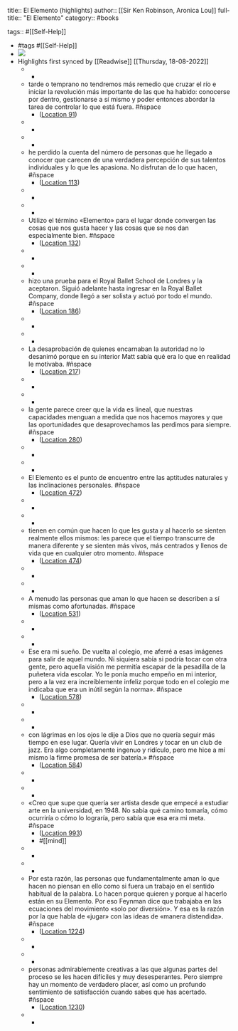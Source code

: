 title:: El Elemento (highlights)
author:: [[Sir Ken Robinson, Aronica Lou]]
full-title:: "El Elemento"
category:: #books

tags:: #[[Self-Help]]

- #tags #[[Self-Help]]
- ![](https://images-na.ssl-images-amazon.com/images/I/41OJPw5OJAL._SL200_.jpg)
- Highlights first synced by [[Readwise]] [[Thursday, 18-08-2022]]
	- -
	- tarde o temprano no tendremos más remedio que cruzar el río e iniciar la revolución más importante de las que ha habido: conocerse por dentro, gestionarse a sí mismo y poder entonces abordar la tarea de controlar lo que está fuera. #ñspace
		- ([Location 91](https://readwise.io/to_kindle?action=open&asin=B0081SGUAM&location=91))
	- -
	- -
	- he perdido la cuenta del número de personas que he llegado a conocer que carecen de una verdadera percepción de sus talentos individuales y lo que les apasiona. No disfrutan de lo que hacen, #ñspace
		- ([Location 113](https://readwise.io/to_kindle?action=open&asin=B0081SGUAM&location=113))
	- -
	- -
	- Utilizo el término «Elemento» para el lugar donde convergen las cosas que nos gusta hacer y las cosas que se nos dan especialmente bien. #ñspace
		- ([Location 132](https://readwise.io/to_kindle?action=open&asin=B0081SGUAM&location=132))
	- -
	- -
	- hizo una prueba para el Royal Ballet School de Londres y la aceptaron. Siguió adelante hasta ingresar en la Royal Ballet Company, donde llegó a ser solista y actuó por todo el mundo. #ñspace
		- ([Location 186](https://readwise.io/to_kindle?action=open&asin=B0081SGUAM&location=186))
	- -
	- -
	- La desaprobación de quienes encarnaban la autoridad no lo desanimó porque en su interior Matt sabía qué era lo que en realidad le motivaba. #ñspace
		- ([Location 217](https://readwise.io/to_kindle?action=open&asin=B0081SGUAM&location=217))
	- -
	- -
	- la gente parece creer que la vida es lineal, que nuestras capacidades menguan a medida que nos hacemos mayores y que las oportunidades que desaprovechamos las perdimos para siempre. #ñspace
		- ([Location 280](https://readwise.io/to_kindle?action=open&asin=B0081SGUAM&location=280))
	- -
	- -
	- El Elemento es el punto de encuentro entre las aptitudes naturales y las inclinaciones personales. #ñspace
		- ([Location 472](https://readwise.io/to_kindle?action=open&asin=B0081SGUAM&location=472))
	- -
	- -
	- tienen en común que hacen lo que les gusta y al hacerlo se sienten realmente ellos mismos: les parece que el tiempo transcurre de manera diferente y se sienten más vivos, más centrados y llenos de vida que en cualquier otro momento. #ñspace
		- ([Location 474](https://readwise.io/to_kindle?action=open&asin=B0081SGUAM&location=474))
	- -
	- -
	- A menudo las personas que aman lo que hacen se describen a sí mismas como afortunadas. #ñspace
		- ([Location 531](https://readwise.io/to_kindle?action=open&asin=B0081SGUAM&location=531))
	- -
	- -
	- Ese era mi sueño. De vuelta al colegio, me aferré a esas imágenes para salir de aquel mundo. Ni siquiera sabía si podría tocar con otra gente, pero aquella visión me permitía escapar de la pesadilla de la puñetera vida escolar. Yo le ponía mucho empeño en mi interior, pero a la vez era increíblemente infeliz porque todo en el colegio me indicaba que era un inútil según la norma». #ñspace
		- ([Location 578](https://readwise.io/to_kindle?action=open&asin=B0081SGUAM&location=578))
	- -
	- -
	- con lágrimas en los ojos le dije a Dios que no quería seguir más tiempo en ese lugar. Quería vivir en Londres y tocar en un club de jazz. Era algo completamente ingenuo y ridículo, pero me hice a mí mismo la firme promesa de ser batería.» #ñspace
		- ([Location 584](https://readwise.io/to_kindle?action=open&asin=B0081SGUAM&location=584))
	- -
	- -
	- «Creo que supe que quería ser artista desde que empecé a estudiar arte en la universidad, en 1948. No sabía qué camino tomaría, cómo ocurriría o cómo lo lograría, pero sabía que esa era mi meta. #ñspace
		- ([Location 993](https://readwise.io/to_kindle?action=open&asin=B0081SGUAM&location=993))
		- #[[mind]]
	- -
	- -
	- Por esta razón, las personas que fundamentalmente aman lo que hacen no piensan en ello como si fuera un trabajo en el sentido habitual de la palabra. Lo hacen porque quieren y porque al hacerlo están en su Elemento. Por eso Feynman dice que trabajaba en las ecuaciones del movimiento «solo por diversión». Y esa es la razón por la que habla de «jugar» con las ideas de «manera distendida». #ñspace
		- ([Location 1224](https://readwise.io/to_kindle?action=open&asin=B0081SGUAM&location=1224))
	- -
	- -
	- personas admirablemente creativas a las que algunas partes del proceso se les hacen difíciles y muy desesperantes. Pero siempre hay un momento de verdadero placer, así como un profundo sentimiento de satisfacción cuando sabes que has acertado. #ñspace
		- ([Location 1230](https://readwise.io/to_kindle?action=open&asin=B0081SGUAM&location=1230))
	- -